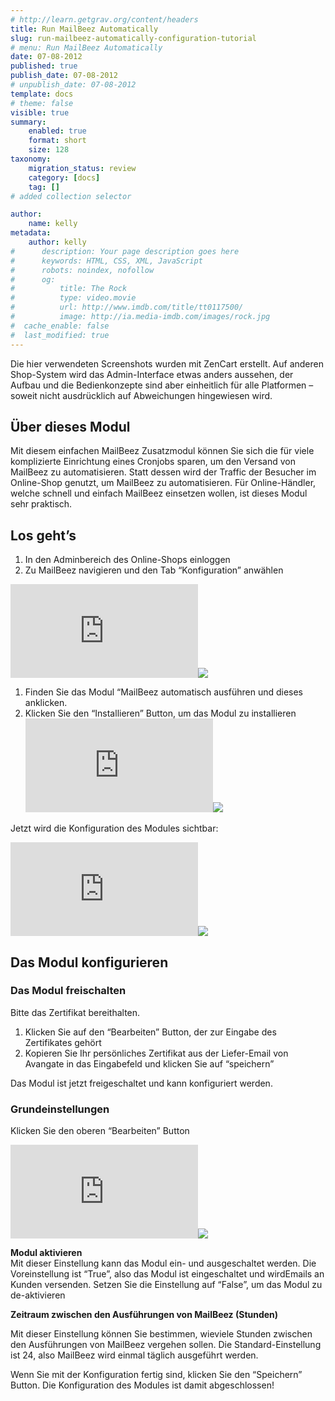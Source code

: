 ```yaml
---
# http://learn.getgrav.org/content/headers
title: Run MailBeez Automatically
slug: run-mailbeez-automatically-configuration-tutorial
# menu: Run MailBeez Automatically
date: 07-08-2012
published: true
publish_date: 07-08-2012
# unpublish_date: 07-08-2012
template: docs
# theme: false
visible: true
summary:
    enabled: true
    format: short
    size: 128
taxonomy:
    migration_status: review
    category: [docs]
    tag: []
# added collection selector

author:
    name: kelly
metadata:
    author: kelly
#      description: Your page description goes here
#      keywords: HTML, CSS, XML, JavaScript
#      robots: noindex, nofollow
#      og:
#          title: The Rock
#          type: video.movie
#          url: http://www.imdb.com/title/tt0117500/
#          image: http://ia.media-imdb.com/images/rock.jpg
#  cache_enable: false
#  last_modified: true
---
```


Die hier verwendeten Screenshots wurden mit ZenCart erstellt. Auf anderen Shop-System wird das Admin-Interface etwas anders aussehen, der Aufbau und die Bedienkonzepte sind aber einheitlich für alle Platformen – soweit nicht ausdrücklich auf Abweichungen hingewiesen wird.

## Über dieses Modul

Mit diesem einfachen MailBeez Zusatzmodul können Sie sich die für viele komplizierte Einrichtung eines Cronjobs sparen, um den Versand von MailBeez zu automatisieren. Statt dessen wird der Traffic der Besucher im Online-Shop genutzt, um MailBeez zu automatisieren. Für Online-Händler, welche schnell und einfach MailBeez einsetzen wollen, ist dieses Modul sehr praktisch.

## Los geht’s

1. In den Adminbereich des Online-Shops einloggen
2. Zu MailBeez navigieren und den Tab “Konfiguration” anwählen

[![](http://localhost/wordpress_mailbeez_EOL/wp-content/themes/awake/lib/scripts/timthumb/thumb.php?src=http://www.mailbeez.de/images/doc/common_images/config_tab2.png&w=270&h=175&zc=1&q=100 "Configuration Tab")](http://www.mailbeez.de/images/doc/common_images/config_tab2.png "Configuration Tab")![](http://localhost/wordpress_mailbeez_EOL/wp-content/themes/awake/images/shortcodes/image_shadow.png)

1. Finden Sie das Modul “MailBeez automatisch ausführen und dieses anklicken.
2. Klicken Sie den “Installieren” Button, um das Modul zu installieren  
[![](http://localhost/wordpress_mailbeez_EOL/wp-content/themes/awake/lib/scripts/timthumb/thumb.php?src=http://www.mailbeez.de/images/doc/configbeez/config_cron_simple/cron_simple_config1.png&w=175&h=179&zc=1&q=100 "Modul installieren")](http://www.mailbeez.de/images/doc/configbeez/config_cron_simple/cron_simple_config1.png "Modul installieren")![](http://localhost/wordpress_mailbeez_EOL/wp-content/themes/awake/images/shortcodes/image_shadow.png)

Jetzt wird die Konfiguration des Modules sichtbar:

[![](http://localhost/wordpress_mailbeez_EOL/wp-content/themes/awake/lib/scripts/timthumb/thumb.php?src=http://www.mailbeez.de/images/doc/configbeez/config_cron_simple/cron_simple_config2.png&w=175&h=313&zc=1&q=100 "Einstellungen")](http://www.mailbeez.de/images/doc/configbeez/config_cron_simple/cron_simple_config2.png "Einstellungen")![](http://localhost/wordpress_mailbeez_EOL/wp-content/themes/awake/images/shortcodes/image_shadow.png)

## Das Modul konfigurieren

### Das Modul freischalten

Bitte das Zertifikat bereithalten.

1. Klicken Sie auf den “Bearbeiten” Button, der zur Eingabe des Zertifikates gehört
2. Kopieren Sie Ihr persönliches Zertifikat aus der Liefer-Email von Avangate in das Eingabefeld und klicken Sie auf “speichern”

Das Modul ist jetzt freigeschaltet und kann konfiguriert werden.

### Grundeinstellungen

Klicken Sie den oberen “Bearbeiten” Button

[![](http://localhost/wordpress_mailbeez_EOL/wp-content/themes/awake/lib/scripts/timthumb/thumb.php?src=http://www.mailbeez.de/images/doc/configbeez/config_cron_simple/cron_simple_config3.png&w=175&h=135&zc=1&q=100 "Run MailBeez Automatically General Settings")](http://www.mailbeez.de/images/doc/configbeez/config_cron_simple/cron_simple_config3.png "Run MailBeez Automatically General Settings")![](http://localhost/wordpress_mailbeez_EOL/wp-content/themes/awake/images/shortcodes/image_shadow.png)

**Modul aktivieren**  
 Mit dieser Einstellung kann das Modul ein- und ausgeschaltet werden. Die Voreinstellung ist “True”, also das Modul ist eingeschaltet und wirdEmails an Kunden versenden. Setzen Sie die Einstellung auf “False”, um das Modul zu de-aktivieren

**Zeitraum zwischen den Ausführungen von MailBeez (Stunden)**

Mit dieser Einstellung können Sie bestimmen, wieviele Stunden zwischen den Ausführungen von MailBeez vergehen sollen. Die Standard-Einstellung ist 24, also MailBeez wird einmal täglich ausgeführt werden.

Wenn Sie mit der Konfiguration fertig sind, klicken Sie den “Speichern” Button. Die Konfiguration des Modules ist damit abgeschlossen!
